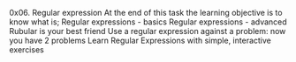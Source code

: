 0x06. Regular expression
At the end of this task the learning objective is to know what is;
Regular expressions - basics
Regular expressions - advanced
Rubular is your best friend
Use a regular expression against a problem: now you have 2 problems
Learn Regular Expressions with simple, interactive exercises

